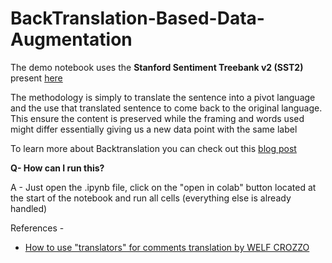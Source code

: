 # BackTranslation-Based-Data-Augmentation

The demo notebook uses the **Stanford Sentiment Treebank v2 (SST2)** present [here](https://github.com/clairett/pytorch-sentiment-classification/tree/master/data/SST2)

The methodology is simply to translate the sentence into a pivot language and the use that translated sentence to come back to the original language. This ensure the content is preserved while the framing and words used might differ essentially giving us a new data point with the same label

To learn more about Backtranslation you can check out this [blog post](https://towardsdatascience.com/data-augmentation-in-nlp-2801a34dfc28)

**Q- How can I run this?**

A - Just open the .ipynb file, click on the "open in colab" button located at the start of the notebook and run all cells (everything else is already handled)

References - 

- [How to use "translators" for comments translation by WELF CROZZO](https://www.kaggle.com/miklgr500/how-to-use-translators-for-comments-translation)

